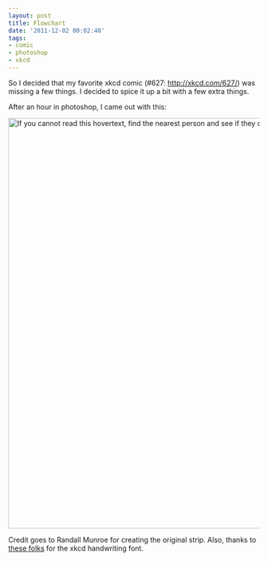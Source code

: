 ```yaml
---
layout: post
title: Flowchart
date: '2011-12-02 00:02:48'
tags:
- comic
- photoshop
- xkcd
---
```


So I decided that my favorite xkcd comic (#627: http://xkcd.com/627/) was missing a few things. I decided to spice it up a bit with a few extra things.

After an hour in photoshop, I came out with this:

<img class="alignnone size-full wp-image-110" title="If you cannot read this hovertext, find the nearest person and see if they can." src="http://joshgordon.net/wp-content/uploads/2011/12/tech_support_cheat_sheet_recursive.png" alt="If you cannot read this hovertext, find the nearest person and see if they can." width="732" height="823" />

Credit goes to Randall Munroe for creating the original strip. Also, thanks to <a href="http://xkcdsucks.blogspot.com/2009/03/xkcdsucks-is-proud-to-present-humor.html">these folks</a> for the xkcd handwriting font.

&nbsp;

&nbsp;

&nbsp;

&nbsp;

&nbsp;

&nbsp;